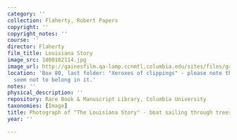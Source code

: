 ```yaml
---
category: ''
collection: Flaherty, Robert Papers
copyright: ''
copyright_notes: ''
course: ''
director: Flaherty
film_title: Louisiana Story
image_src: 1000102114.jpg
image_url: http://gainesfilm.qa-lamp.ccnmtl.columbia.edu/sites/files/gainesfilm/images/1000102114.jpg
location: 'Box 80, last folder: "Xeroxes of clippings" - please note that photographs
  seem not to belong in it.'
notes: ''
physical_description: ''
repository: Rare Book & Manuscript Library, Columbia University
taxonomies: [Image]
title: Photograph of "The Louisiana Story" - boat sailing through trees
year: ''

---
```

